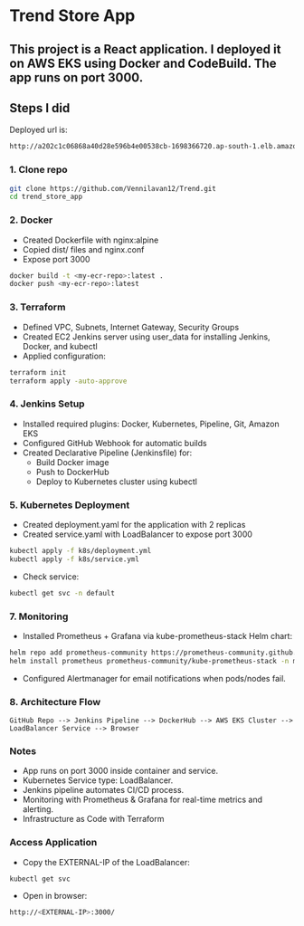 # Trend Store App

This project is a React application. I deployed it on **AWS EKS** using Docker and CodeBuild. The app runs on **port 3000**.
---

## Steps I did

Deployed url is:
```bash
http://a202c1c06868a40d28e596b4e00538cb-1698366720.ap-south-1.elb.amazonaws.com:3000/
```

### 1. Clone repo
```bash
git clone https://github.com/Vennilavan12/Trend.git
cd trend_store_app
```

### 2. Docker
- Created Dockerfile with nginx:alpine
- Copied dist/ files and nginx.conf
- Expose port 3000

```bash
docker build -t <my-ecr-repo>:latest .
docker push <my-ecr-repo>:latest
```

### 3. Terraform
- Defined VPC, Subnets, Internet Gateway, Security Groups
- Created EC2 Jenkins server using user_data for installing Jenkins, Docker, and kubectl
- Applied configuration:

```bash
terraform init
terraform apply -auto-approve
```

### 4. Jenkins Setup
- Installed required plugins: Docker, Kubernetes, Pipeline, Git, Amazon EKS
- Configured GitHub Webhook for automatic builds
- Created Declarative Pipeline (Jenkinsfile) for:
    - Build Docker image
    - Push to DockerHub
    - Deploy to Kubernetes cluster using kubectl

### 5. Kubernetes Deployment
- Created deployment.yaml for the application with 2 replicas
- Created service.yaml with LoadBalancer to expose port 3000

```bash
kubectl apply -f k8s/deployment.yml
kubectl apply -f k8s/service.yml
```
- Check service:
```bash
kubectl get svc -n default
```

### 7. Monitoring
- Installed Prometheus + Grafana via kube-prometheus-stack Helm chart:
```bash
helm repo add prometheus-community https://prometheus-community.github.io/helm-charts
helm install prometheus prometheus-community/kube-prometheus-stack -n monitoring --create-namespace
```
- Configured Alertmanager for email notifications when pods/nodes fail.

### 8. Architecture Flow
```GitHub Repo --> Jenkins Pipeline --> DockerHub --> AWS EKS Cluster --> LoadBalancer Service --> Browser```

### Notes
- App runs on port 3000 inside container and service.
- Kubernetes Service type: LoadBalancer.
- Jenkins pipeline automates CI/CD process.
- Monitoring with Prometheus & Grafana for real-time metrics and alerting.
- Infrastructure as Code with Terraform

### Access Application

- Copy the EXTERNAL-IP of the LoadBalancer:
```bash
kubectl get svc
```
- Open in browser:
```bash
http://<EXTERNAL-IP>:3000/
```


